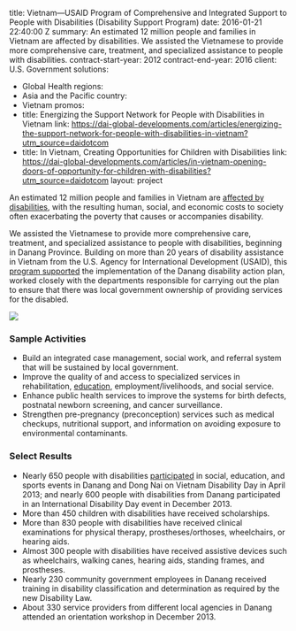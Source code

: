 
title: Vietnam—USAID Program of Comprehensive and Integrated Support to People with
  Disabilities (Disability Support Program)
date: 2016-01-21 22:40:00 Z
summary: An estimated 12 million people and families in Vietnam are affected by disabilities.
  We assisted the Vietnamese to provide more comprehensive care, treatment, and specialized
  assistance to people with disabilities.
contract-start-year: 2012
contract-end-year: 2016
client: U.S. Government
solutions:
- Global Health
regions:
- Asia and the Pacific
country:
- Vietnam
promos:
- title: Energizing the Support Network for People with Disabilities in Vietnam
  link: https://dai-global-developments.com/articles/energizing-the-support-network-for-people-with-disabilities-in-vietnam?utm_source=daidotcom
- title: In Vietnam, Creating Opportunities for Children with Disabilities
  link: https://dai-global-developments.com/articles/in-vietnam-opening-doors-of-opportunity-for-children-with-disabilities?utm_source=daidotcom
layout: project


An estimated 12 million people and families in Vietnam are [affected by disabilities][1], with the resulting human, social, and economic costs to society often exacerbating the poverty that causes or accompanies disability.

We assisted the Vietnamese to provide more comprehensive care, treatment, and specialized assistance to people with disabilities, beginning in Danang Province. Building on more than 20 years of disability assistance in Vietnam from the U.S. Agency for International Development (USAID), this [program supported][2] the implementation of the Danang disability action plan, worked closely with the departments responsible for carrying out the plan to ensure that there was local government ownership of providing services for the disabled.

![][3]

### Sample Activities

* Build an integrated case management, social work, and referral system that will be sustained by local government.
* Improve the quality of and access to specialized services in rehabilitation, [education][4], employment/livelihoods, and social service.
* Enhance public health services to improve the systems for birth defects, postnatal newborn screening, and cancer surveillance.
* Strengthen pre-pregnancy (preconception) services such as medical checkups, nutritional support, and information on avoiding exposure to environmental contaminants.

### Select Results

* Nearly 650 people with disabilities [participated][5] in social, education, and sports events in Danang and Dong Nai on Vietnam Disability Day in April 2013; and nearly 600 people with disabilities from Danang participated in an International Disability Day event in December 2013.
* More than 450 children with disabilities have received scholarships.
* More than 830 people with disabilities have received clinical examinations for physical therapy, prostheses/orthoses, wheelchairs, or hearing aids.
* Almost 300 people with disabilities have received assistive devices such as wheelchairs, walking canes, hearing aids, standing frames, and prostheses.
* Nearly 230 community government employees in Danang received training in disability classification and determination as required by the new Disability Law.
* About 330 service providers from different local agencies in Danang attended an orientation workshop in December 2013.

[1]: http://dai-global-developments.com/articles/energizing-the-support-network-for-people-with-disabilities-in-vietnam?utm_source=daidotcom
[2]: http://www.usaid.gov/vietnam/persons-with-disabilities
[3]: https://assetify-dai.com/projects/Vietnam_DSP.jpg
[4]: http://dai-global-developments.com/articles/in-vietnam-opening-doors-of-opportunity-for-children-with-disabilities?utm_source=daidotcom
[5]: http://www.usaid.gov/sites/default/files/documents/1861/PDSP_Project_Update-Beneficiary_Summary_September-2014-USAID.pdf
